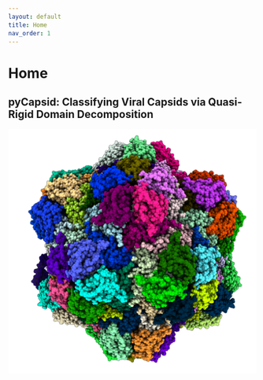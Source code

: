 ```yaml
---
layout: default
title: Home
nav_order: 1
---
```


# Home


## pyCapsid: Classifying Viral Capsids via Quasi-Rigid Domain Decomposition

![myimg](7s21_120_nocage.png)



